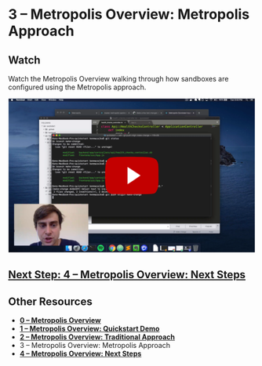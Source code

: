 # 3 – Metropolis Overview: Metropolis Approach

## Watch

Watch the Metropolis Overview walking through how sandboxes are configured using the Metropolis approach.

[![3 – Metropolis Overview: Metropolis Approach](overview-3.png)](https://youtu.be/hQp9kme3t_8)

## [Next Step: 4 – Metropolis Overview: Next Steps](/overview/4.md)

## Other Resources

* **[0 – Metropolis Overview](/overview/README.md)**
* **[1 – Metropolis Overview: Quickstart Demo](/overview/1.md)**
* **[2 – Metropolis Overview: Traditional Approach](/overview/2.md)**
* 3 – Metropolis Overview: Metropolis Approach
* **[4 – Metropolis Overview: Next Steps](/overview/4.md)**
